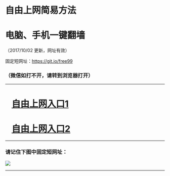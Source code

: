 ﻿# 自由上网简易方法

# 电脑、手机一键翻墙

（2017/10/02 更新，网址有效）

固定短网址：https://git.io/free99

### （微信如打不开，请转到浏览器打开）


***





# &nbsp;&nbsp; <a href="http://ft1762823841.fwtz-zhenx1001.xyz/fwqtz01.html?t=100200110988 " target="_blank">自由上网入口1</a>
# &nbsp;&nbsp; <a href="http://ft3127627617.fw-tzzhen1002.xyz/fwqtz02.html?t=10020016760 " target="_blank">自由上网入口2</a>
***

### 请记住下图中固定短网址：

<img src="https://s3-us-west-2.amazonaws.com/fwq-1001/yjfq-20170905okok.png" /> 


***

